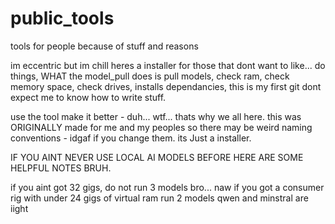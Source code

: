 # public_tools
tools for people because of stuff and reasons

im eccentric but im chill heres a installer for those that dont want to like... do things,  WHAT the model_pull does is pull models, check ram, check memory space, check drives, installs dependancies, this is my first git dont expect me to know how to write stuff. 

use the tool make it better - duh... wtf... thats why we all here.  this was ORIGINALLY made for me and my peoples so there may be weird naming conventions - idgaf if you change them. its Just a installer.

IF YOU AINT NEVER USE LOCAL AI MODELS BEFORE HERE ARE SOME HELPFUL NOTES BRUH.


if you aint got 32 gigs, do not run 3 models bro... naw
if you got a consumer rig with under 24 gigs of virtual ram  run 2 models qwen and minstral are iight

